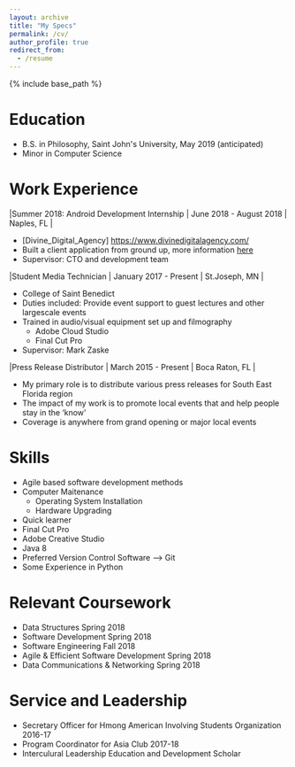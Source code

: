 ```yaml
---
layout: archive
title: "My Specs"
permalink: /cv/
author_profile: true
redirect_from:
  - /resume
---
```


{% include base_path %}

Education
======
* B.S. in Philosophy, Saint John's University, May 2019 (anticipated)
* Minor in Computer Science


Work Experience
====== 
|Summer 2018: Android Development Internship    | June 2018 - August 2018 | Naples, FL |
  * [Divine_Digital_Agency] https://www.divinedigitalagency.com/
  * Built a client application from ground up, more information [here](/portfolio) 
  * Supervisor: CTO and development team

|Student Media Technician        | January 2017 - Present | St.Joseph, MN |
  * College of Saint Benedict
  * Duties included: Provide event support to guest lectures and other  largescale events
  * Trained in audio/visual equipment set up and filmography
    * Adobe Cloud Studio
    * Final Cut Pro
  * Supervisor: Mark Zaske

 |Press Release Distributor      | March 2015 - Present | Boca Raton, FL |
  * My primary role is to distribute various press releases for South East Florida region
  * The impact of my work is to promote local events that and help people stay in the ‘know'
  * Coverage is anywhere from grand opening or major local events
  
Skills
======
* Agile based software development methods
* Computer Maitenance
  * Operating System Installation
  * Hardware Upgrading
* Quick learner
* Final Cut Pro
* Adobe Creative Studio
* Java 8
* Preferred Version Control Software --> Git
* Some Experience in Python

Relevant Coursework
======
  * Data Structures Spring 2018
  * Software Development Spring 2018
  * Software Engineering Fall 2018
  * Agile & Efficient Software Development Spring 2018
  * Data Communications & Networking Spring 2018

  
Service and Leadership
======
* Secretary Officer for Hmong American Involving Students Organization 2016-17
* Program Coordinator for Asia Club 2017-18
* Interculural Leadership Education and Development Scholar
